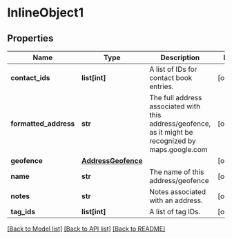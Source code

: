 # InlineObject1

## Properties
Name | Type | Description | Notes
------------ | ------------- | ------------- | -------------
**contact_ids** | **list[int]** | A list of IDs for contact book entries. | [optional] 
**formatted_address** | **str** | The full address associated with this address/geofence, as it might be recognized by maps.google.com | [optional] 
**geofence** | [**AddressGeofence**](AddressGeofence.md) |  | [optional] 
**name** | **str** | The name of this address/geofence | [optional] 
**notes** | **str** | Notes associated with an address. | [optional] 
**tag_ids** | **list[int]** | A list of tag IDs. | [optional] 

[[Back to Model list]](../README.md#documentation-for-models) [[Back to API list]](../README.md#documentation-for-api-endpoints) [[Back to README]](../README.md)


